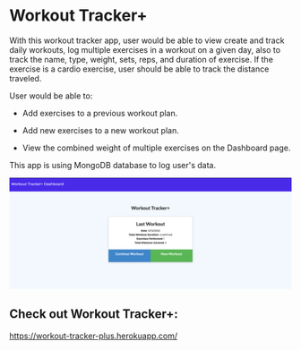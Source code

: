 # Workout Tracker+
With this workout tracker app, user would be able to view create and track daily workouts, log multiple exercises in a workout on a given day, also to track the name, type, weight, sets, reps, and duration of exercise. If the exercise is a cardio exercise, user should be able to track the distance traveled.

User would be able to:

  * Add exercises to a previous workout plan.

  * Add new exercises to a new workout plan.

  * View the combined weight of multiple exercises on the Dashboard page.

This app is using MongoDB database to log user's data.

![Workout Tracker+](./img/readme-img-01.png)

## Check out Workout Tracker+:  
https://workout-tracker-plus.herokuapp.com/
